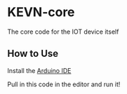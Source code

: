 # KEVN-core
The core code for the IOT device itself


## How to Use

Install the [Arduino IDE](https://www.arduino.cc/en/Main/Software)

Pull in this code in the editor and run it!
